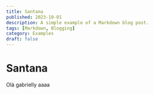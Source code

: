 ```yaml
---
title: Santana
published: 2023-10-01
description: A simple example of a Markdown blog post.
tags: [Markdown, Blogging]
category: Examples
draft: false
---
```


# Santana
Olá gabrielly aaaa
